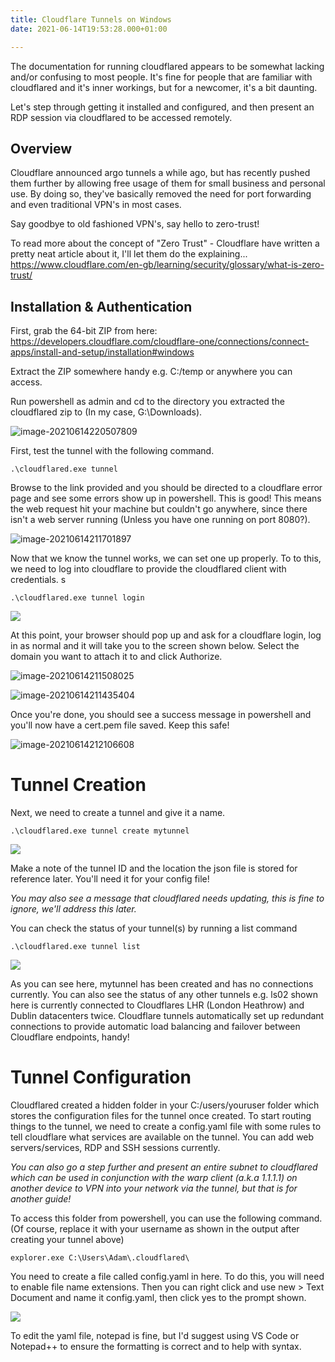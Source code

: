 ```yaml
---
title: Cloudflare Tunnels on Windows
date: 2021-06-14T19:53:28.000+01:00

---
```

The documentation for running cloudflared appears to be somewhat lacking and/or confusing to most people. It's fine for people that are familiar with cloudflared and it's inner workings, but for a newcomer, it's a bit daunting.

Let's step through getting it installed and configured, and then present an RDP session via cloudflared to be accessed remotely.

## Overview

Cloudflare announced argo tunnels a while ago, but has recently pushed them further by allowing free usage of them for small business and personal use. By doing so, they've basically removed the need for port forwarding and even traditional VPN's in most cases.

Say goodbye to old fashioned VPN's, say hello to zero-trust!

To read more about the concept of "Zero Trust" - Cloudflare have written a pretty neat article about it, I'll let them do the explaining... https://www.cloudflare.com/en-gb/learning/security/glossary/what-is-zero-trust/

## Installation & Authentication

First, grab the 64-bit ZIP from here: https://developers.cloudflare.com/cloudflare-one/connections/connect-apps/install-and-setup/installation#windows

Extract the ZIP somewhere handy e.g. C:/temp or anywhere you can access.

Run powershell as admin and cd to the directory you extracted the cloudflared zip to (In my case, G:\\Downloads).

![image-20210614220507809](/images/posts/image-20210614220507809.png)

First, test the tunnel with the following command.

    .\cloudflared.exe tunnel

Browse to the link provided and you should be directed to a cloudflare error page and see some errors show up in powershell. This is good! This means the web request hit your machine but couldn't go anywhere, since there isn't a web server running (Unless you have one running on port 8080?).

![image-20210614211701897](/images/posts/image-20210614211701897-1623702173167.png)

Now that we know the tunnel works, we can set one up properly. To to this, we need to log into cloudflare to provide the cloudflared client with credentials. s

    .\cloudflared.exe tunnel login

![](/images/posts/image-20210614212014970-1623702201730.png)

At this point, your browser should pop up and ask for a cloudflare login, log in as normal and it will take you to the screen shown below. Select the domain you want to attach it to and click Authorize.

![image-20210614211508025](/images/posts/image-20210614211508025-1623702203952.png)

![image-20210614211435404](/images/posts/image-20210614211435404-1623702205210.png)

Once you're done, you should see a success message in powershell and you'll now have a cert.pem file saved. Keep this safe!

![image-20210614212106608](/images/posts/image-20210614212106608-1623702207236.png)

# Tunnel Creation

Next, we need to create a tunnel and give it a name.

    .\cloudflared.exe tunnel create mytunnel

![](/uploads/screenshot-2021-06-15-213013.png)

Make a note of the tunnel ID and the location the json file is stored for reference later. You'll need it for your config file! 

_You may also see a message that cloudflared needs updating, this is fine to ignore, we'll address this later._

You can check the status of your tunnel(s) by running a list command

    .\cloudflared.exe tunnel list

![](/uploads/screenshot-2021-06-15-213206.png)

As you can see here, mytunnel has been created and has no connections currently. You can also see the status of any other tunnels e.g. ls02 shown here is currently connected to Cloudflares LHR (London Heathrow) and Dublin datacenters twice. Cloudflare tunnels automatically set up redundant connections to provide automatic load balancing and failover between Cloudflare endpoints, handy!

# Tunnel Configuration

Cloudflared created a hidden folder in your C:/users/youruser folder which stores the configuration files for the tunnel once created. To start routing things to the tunnel, we need to create a config.yaml file with some rules to tell cloudflare what services are available on the tunnel. You can add web servers/services, RDP and SSH sessions currently. 

_You can also go a step further and present an entire subnet to cloudflared which can be used in conjunction with the warp client (a.k.a 1.1.1.1) on another device to VPN into your network via the tunnel, but that is for another guide!_

To access this folder from powershell, you can use the following command. (Of course, replace it with your username as shown in the output after creating your tunnel above)

    explorer.exe C:\Users\Adam\.cloudflared\

You need to create a file called config.yaml in here. To do this, you will need to enable file name extensions. Then you can right click and use new > Text Document and name it config.yaml, then click yes to the prompt shown. 

![](/uploads/screenshot-2021-06-15-235212.png)

To edit the yaml file, notepad is fine, but I'd suggest using VS Code or Notepad++ to ensure the formatting is correct and to help with syntax.
